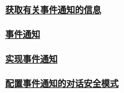 # [获取有关事件通知的信息](get-information-about-event-notifications.md)
# [事件通知](event-notifications.md)
# [实现事件通知](implement-event-notifications.md)
# [配置事件通知的对话安全模式](configure-dialog-security-for-event-notifications.md)
